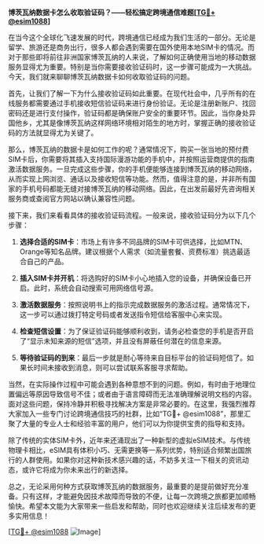 **博茨瓦纳数据卡怎么收取验证码？——轻松搞定跨境通信难题[[TG💪+ @esim1088](https://t.me/s/esim1088)]**

在当今这个全球化飞速发展的时代，跨境通信已经成为我们生活的一部分。无论是留学、旅游还是商务出行，很多人都会遇到需要在国外使用本地SIM卡的情况。而对于那些即将前往非洲国家博茨瓦纳的人来说，了解如何正确使用当地的移动数据服务显得尤为重要。特别是当你需要接收验证码时，这一步骤可能成为一大挑战。今天，我们就来聊聊博茨瓦纳数据卡如何收取验证码的问题。

首先，让我们了解一下为什么接收验证码如此重要。在现代社会中，几乎所有的在线服务都需要通过手机接收短信验证码来进行身份验证。无论是注册新账户、找回密码还是进行支付操作，验证码都是确保账户安全的重要环节。因此，当你身处异国他乡，尤其是像博茨瓦纳这样网络环境相对陌生的地方时，掌握正确的接收验证码的方法就显得尤为关键了。

那么，博茨瓦纳的数据卡是如何工作的呢？通常情况下，购买一张当地的预付费SIM卡后，你需要将其插入支持国际漫游功能的手机中，并按照运营商提供的指南激活数据服务。一旦完成这些步骤，你的手机便能够连接到博茨瓦纳的移动网络，从而实现上网浏览、通话以及接收短信等功能。然而，值得注意的是，并非所有国家的手机号码都能无缝对接博茨瓦纳的移动网络。因此，在出发前最好先咨询相关服务商或查阅官方网站以确认兼容性问题。

接下来，我们来看看具体的接收验证码流程。一般来说，接收验证码分为以下几个步骤：

1. **选择合适的SIM卡**：市场上有许多不同品牌的SIM卡可供选择，比如MTN、Orange等知名品牌。建议根据个人需求（如流量套餐、资费标准）挑选最适合自己的产品。
   
2. **插入SIM卡并开机**：将选购好的SIM卡小心地插入您的设备，并确保设备已开启。此时，系统会自动搜索可用网络信号源。

3. **激活数据服务**：按照说明书上的指示完成数据服务的激活过程。通常情况下，这一步可以通过拨打特定号码或者发送指令短信给客服中心来实现。

4. **检查短信设置**：为了保证验证码能够顺利收到，请务必检查您的手机是否开启了“显示未知来源的短信”选项，并且没有屏蔽任何潜在的信息来源。

5. **等待验证码的到来**：最后一步就是耐心等待来自目标平台的验证码短信了。如果长时间未接收到消息，则可以尝试联系客服寻求帮助。

当然，在实际操作过程中可能会遇到各种意想不到的问题。例如，有时由于地理位置偏远等原因导致信号不佳；或者由于语言障碍而无法准确理解说明文档的内容。面对这些问题，保持冷静并积极寻找解决方案是非常必要的。在这里，我强烈推荐大家加入一些专门讨论跨境通信技巧的社群，比如“TG💪+ @esim1088”，那里汇聚了大量的专业人士和经验丰富的用户，他们可以为你提供宝贵的指导和支持。

除了传统的实体SIM卡外，近年来还涌现出了一种新型的虚拟eSIM技术。与传统物理卡相比，eSIM具有体积小巧、无需更换等一系列优势，特别适合频繁出国旅行的人群使用。如果你对这种新技术感兴趣的话，不妨多关注一下相关的资讯动态，或许它将成为你未来出行的新选择。

总之，无论采用何种方式获取博茨瓦纳的数据服务，最重要的是提前做好充分准备。只有这样，才能避免因技术故障而导致的不便，让每一次跨境之旅都更加顺畅愉快。希望本文能为大家带来一些启发和帮助，同时也欢迎继续关注后续发布的更多实用信息！

[[TG💪+ @esim1088](https://t.me/s/esim1088) ![Image](https://i.postimg.cc/4NQfJmqS/Snipaste-2025-05-13-00-14-12.png)]